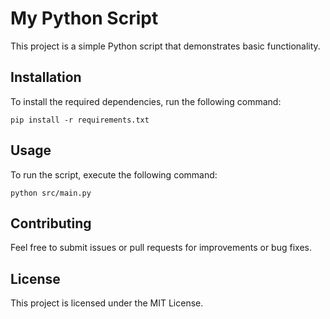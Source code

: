 # My Python Script

This project is a simple Python script that demonstrates basic functionality. 

## Installation

To install the required dependencies, run the following command:

```
pip install -r requirements.txt
```

## Usage

To run the script, execute the following command:

```
python src/main.py
```

## Contributing

Feel free to submit issues or pull requests for improvements or bug fixes. 

## License

This project is licensed under the MIT License.